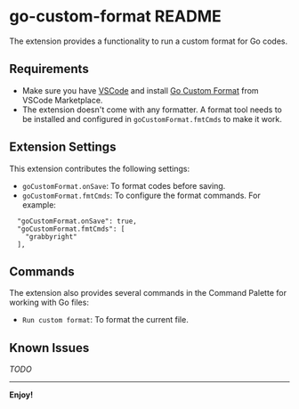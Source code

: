 # go-custom-format README

The extension provides a functionality to run a custom format for Go codes.

## Requirements

- Make sure you have [VSCode](https://code.visualstudio.com/) and install [Go Custom Format](https://marketplace.visualstudio.com/items?itemName=bongnv.go-custom-format) from VSCode Marketplace.
- The extension doesn't come with any formatter. A format tool needs to be installed and configured in `goCustomFormat.fmtCmds` to make it work.

## Extension Settings

This extension contributes the following settings:

* `goCustomFormat.onSave`: To format codes before saving.
* `goCustomFormat.fmtCmds`: To configure the format commands. For example:
```
  "goCustomFormat.onSave": true,
  "goCustomFormat.fmtCmds": [
    "grabbyright"
  ],
```

## Commands

The extension also provides several commands in the Command Palette for working with Go files:
- `Run custom format`: To format the current file.

## Known Issues

_TODO_

-----------------------------------------------------------------------------------------------------------

**Enjoy!**
